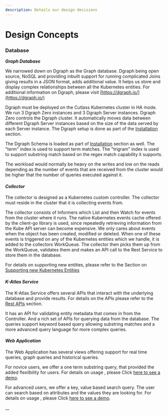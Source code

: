 ```yaml
---
description: Details our design decisions
---
```


# Design Concepts

### Database

_**Graph Database**_

We narrowed down on Dgraph as the Graph database. Dgraph being open source, NoSQL and providing inbuilt support for running complicated Joins giving results in a JSON format, adds additional value. It helps us store and display complex relationships between all the Kubernetes entities. For additional information on Dgraph, please visit [https://dgraph.io/](https://dgraph.io/)

Dgraph must be deployed on the Cutlass Kubernetes cluster in HA mode. We run 3 Dgraph Zero instances and 3 Dgraph Server instances. Dgraph Zero controls the Dgraph cluster. It automatically moves data between different Dgraph Server instances based on the size of the data served by each Server instance. The Dgraph setup is done as part of the [Installation](installation.md) section.

The Dgraph Schema is loaded as part of [Installation](installation.md) section as well. The "term" index is used to support term matches. The "trigram" index is used to support substring match based on the regex match capability it supports. 

The workload would normally be heavy on the writes and low on the reads depending as the number of events that are received from the cluster would be higher that the number of queries executed against it. 

#### _Collector_

The collector is designed as a Kubernetes custom controller. The collector must reside in the cluster that it is collecting events from.

The collector consists of Informers which List and then Watch for events from the cluster where it runs. The native Kubernetes events cache offered by the client-go library is used, since repeatedly retrieving information from the Kube API server can become expensive. We only cares about events when the object has been created, modified or deleted. When one of these events is triggered on any of the Kubernetes entities which we handle, it is added to the collectors WorkQueue. The collector then picks them up from the WorkQueue, validates them and makes an API call to the Rest Service to store them in the database.

For details on supporting new entities, please refer to the Section on [Supporting new Kubernetes Entities](supporting-new-kubernetes-entities.md)

#### _K-Atlas Service_

The K-Atlas Service offers several APIs that interact with the underlying database and provide results. For details on the APIs please refer to the [Rest APIs](rest-apis.md) section.

It has an API for validating entity metadata that comes in from the Controller. And a rich set of APIs for querying data from the database. The queries support keyword based query allowing substring matches and a more advanced query language for more complex queries.

#### _Web Application_

The Web Application has several views offering support for real time queries, graph queries and historical queries.

For novice users, we offer a one term substring query, that provided the added flexilbility for users. For details on usage , please Click [here to see a demo](https://www.useloom.com/share/eb97aa1054004be197e3ed732223e689). 

For advanced users, we offer a key, value based search query. The user can search based on attributes and the values they are looking for. For details on usage , please Click [here to see a demo](https://www.useloom.com/share/eb97aa1054004be197e3ed732223e689).



\_\_



